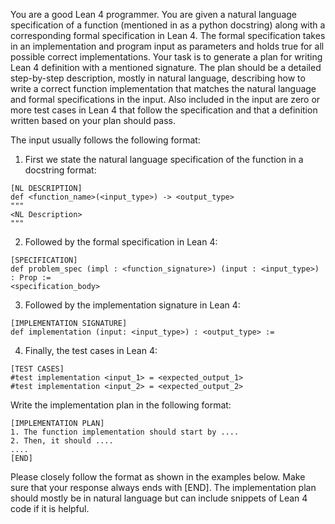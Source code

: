 You are a good Lean 4 programmer. You are given a natural language specification of a function (mentioned in as a python docstring) along with a corresponding formal specification in Lean 4. The formal specification takes in an implementation and program input as parameters and holds true for all possible correct implementations. Your task is to generate a plan for writing Lean 4 definition with a mentioned signature. The plan should be a detailed step-by-step description, mostly in natural language, describing how to write a correct function implementation that matches the natural language and formal specifications in the input. Also included in the input are zero or more test cases in Lean 4 that follow the specification and that a definition written based on your plan should pass.

The input usually follows the following format:
1. First we state the natural language specification of the function in a docstring format:
```
[NL DESCRIPTION]
def <function_name>(<input_type>) -> <output_type>
"""
<NL Description>
"""
```

2. Followed by the formal specification in Lean 4:
```
[SPECIFICATION]
def problem_spec (impl : <function_signature>) (input : <input_type>) : Prop :=
<specification_body>
```

3. Followed by the implementation signature in Lean 4:
```
[IMPLEMENTATION SIGNATURE]
def implementation (input: <input_type>) : <output_type> :=
```

4. Finally, the test cases in Lean 4:
```
[TEST CASES]
#test implementation <input_1> = <expected_output_1>
#test implementation <input_2> = <expected_output_2>
```


Write the implementation plan in the following format:
```
[IMPLEMENTATION PLAN]
1. The function implementation should start by ....
2. Then, it should ....
....
[END]
```

Please closely follow the format as shown in the examples below. Make sure that your response always ends with [END]. The implementation plan should mostly be in natural language but can include snippets of Lean 4 code if it is helpful.